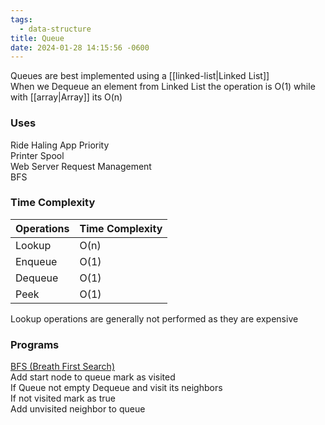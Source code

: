 ```yaml
---
tags:
  - data-structure
title: Queue
date: 2024-01-28 14:15:56 -0600
---
```


Queues are best implemented using a [[linked-list|Linked List]]  
When we Dequeue an element from Linked List the operation is O(1) while with [[array|Array]] its O(n)

### Uses

Ride Haling App Priority  
Printer Spool  
Web Server Request Management  
BFS

### Time Complexity

| Operations | Time Complexity |
| ---------- | --------------- |
| Lookup     | O(n)            |
| Enqueue    | O(1)            |
| Dequeue    | O(1)            |
| Peek       | O(1)            |

Lookup operations are generally not performed as they are expensive

### Programs

<u>BFS (Breath First Search)</u>  
Add start node to queue mark as visited  
If Queue not empty Dequeue and visit its neighbors  
If not visited mark as true  
Add unvisited neighbor to queue
